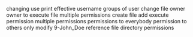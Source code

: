 
changing use
print effective username
groups of user
change file owner
owner to execute file
multiple permissions
create file 
add execute permission
multiple permissions
permissions to everybody
permission to others only
modify 9-John_Doe
reference file
directory permissions

